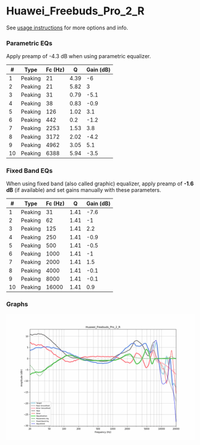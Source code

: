 # Huawei_Freebuds_Pro_2_R
See [usage instructions](https://github.com/jaakkopasanen/AutoEq#usage) for more options and info.

### Parametric EQs
Apply preamp of -4.3 dB when using parametric equalizer.

|   # | Type    |   Fc (Hz) |    Q |   Gain (dB) |
|-----|---------|-----------|------|-------------|
|   1 | Peaking |        21 | 4.39 |        -6   |
|   2 | Peaking |        21 | 5.82 |         3   |
|   3 | Peaking |        31 | 0.79 |        -5.1 |
|   4 | Peaking |        38 | 0.83 |        -0.9 |
|   5 | Peaking |       126 | 1.02 |         3.1 |
|   6 | Peaking |       442 | 0.2  |        -1.2 |
|   7 | Peaking |      2253 | 1.53 |         3.8 |
|   8 | Peaking |      3172 | 2.02 |        -4.2 |
|   9 | Peaking |      4962 | 3.05 |         5.1 |
|  10 | Peaking |      6388 | 5.94 |        -3.5 |

### Fixed Band EQs
When using fixed band (also called graphic) equalizer, apply preamp of **-1.6 dB** (if available) and set gains manually with these parameters.

|   # | Type    |   Fc (Hz) |    Q |   Gain (dB) |
|-----|---------|-----------|------|-------------|
|   1 | Peaking |        31 | 1.41 |        -7.6 |
|   2 | Peaking |        62 | 1.41 |        -1   |
|   3 | Peaking |       125 | 1.41 |         2.2 |
|   4 | Peaking |       250 | 1.41 |        -0.9 |
|   5 | Peaking |       500 | 1.41 |        -0.5 |
|   6 | Peaking |      1000 | 1.41 |        -1   |
|   7 | Peaking |      2000 | 1.41 |         1.5 |
|   8 | Peaking |      4000 | 1.41 |        -0.1 |
|   9 | Peaking |      8000 | 1.41 |        -0.1 |
|  10 | Peaking |     16000 | 1.41 |         0.9 |

### Graphs
![](./Huawei_Freebuds_Pro_2_R.png)
